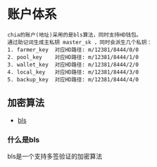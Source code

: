 # 账户体系
```
chia的账户(地址)采用的是bls算法，同时支持HD钱包。
通过助记词生成主私钥 master_sk ，同时会派生几个私钥：
1. farmer_key  对应HD路径: m/12381/8444/0/0
2. pool_key    对应HD路径: m/12381/8444/1/0
3. wallet_key  对应HD路径: m/12381/8444/2/0
4. local_key   对应HD路径: m/12381/8444/3/0
5. backup_key  对应HD路径: m/12381/8444/4/0
```
## 加密算法
- [bls](https://github.com/Chia-Network/bls-signatures)
### 什么是bls
bls是一个支持多签验证的加密算法
### 
